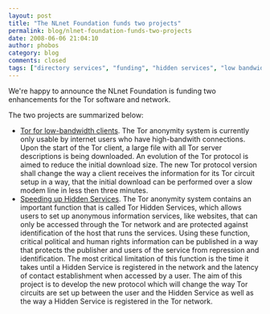```yaml
---
layout: post
title: "The NLnet Foundation funds two projects"
permalink: blog/nlnet-foundation-funds-two-projects
date: 2008-06-06 21:04:10
author: phobos
category: blog
comments: closed
tags: ["directory services", "funding", "hidden services", "low bandwidth clients", "nlnet", "tor protocol"]
---
```


We're happy to announce the NLnet Foundation is funding two enhancements for the Tor software and network.

The two projects are summarized below:

-   [Tor for low-bandwidth clients](http://www.torproject.org/projects/lowbandwidth).
    The Tor anonymity system is currently only usable by internet users who have high-bandwith connections. Upon the start of the Tor client, a large file with all Tor server descriptions is being downloaded. An evolution of the Tor protocol is aimed to reduce the initial download size. The new Tor protocol version shall change the way a client receives the information for its Tor circuit setup in a way, that the initial download can be performed over a slow modem line in less then three minutes.
-   [Speeding up Hidden Services](http://www.torproject.org/projects/hidserv).
    The Tor anonymity system contains an important function that is called Tor Hidden Services, which allows users to set up anonymous information services, like websites, that can only be accessed through the Tor network and are protected against identification of the host that runs the services. Using these function, critical political and human rights information can be published in a way that protects the publisher and users of the service from repression and identification. The most critical limitation of this function is the time it takes until a Hidden Service is registered in the network and the latency of contact establishment when accessed by a user. The aim of this project is to develop the new protocol which will change the way Tor circuits are set up between the user and the Hidden Service as well as the way a Hidden Service is registered in the Tor network.

